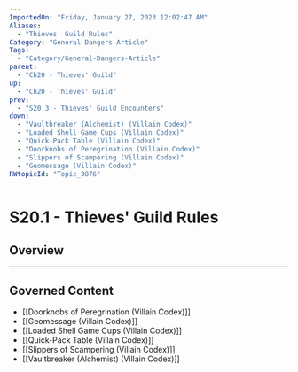 ```yaml
---
ImportedOn: "Friday, January 27, 2023 12:02:47 AM"
Aliases:
  - "Thieves' Guild Rules"
Category: "General Dangers Article"
Tags:
  - "Category/General-Dangers-Article"
parent:
  - "Ch20 - Thieves' Guild"
up:
  - "Ch20 - Thieves' Guild"
prev:
  - "S20.3 - Thieves' Guild Encounters"
down:
  - "Vaultbreaker (Alchemist) (Villain Codex)"
  - "Loaded Shell Game Cups (Villain Codex)"
  - "Quick-Pack Table (Villain Codex)"
  - "Doorknobs of Peregrination (Villain Codex)"
  - "Slippers of Scampering (Villain Codex)"
  - "Geomessage (Villain Codex)"
RWtopicId: "Topic_3876"
---
```

# S20.1 - Thieves' Guild Rules
## Overview
---
## Governed Content
- [[Doorknobs of Peregrination (Villain Codex)]]
- [[Geomessage (Villain Codex)]]
- [[Loaded Shell Game Cups (Villain Codex)]]
- [[Quick-Pack Table (Villain Codex)]]
- [[Slippers of Scampering (Villain Codex)]]
- [[Vaultbreaker (Alchemist) (Villain Codex)]]

